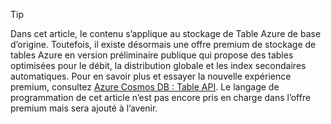> [!TIP]
> Dans cet article, le contenu s’applique au stockage de Table Azure de base d’origine. Toutefois, il existe désormais une offre premium de stockage de tables Azure en version préliminaire publique qui propose des tables optimisées pour le débit, la distribution globale et les index secondaires automatiques. Pour en savoir plus et essayer la nouvelle expérience premium, consultez [Azure Cosmos DB : Table API](https://aka.ms/premiumtables). Le langage de programmation de cet article n’est pas encore pris en charge dans l’offre premium mais sera ajouté à l’avenir.
>
